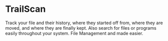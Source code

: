 # TrailScan
Track your file and their history, where they started off from, where they are moved, and where they are finally kept. Also search for files or programs easily throughout your system. File Management and made easier.
